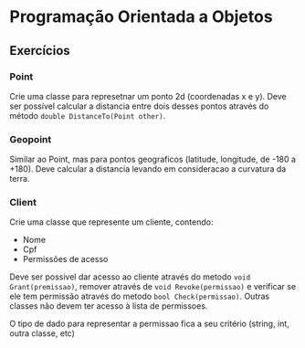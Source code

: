 # Programação Orientada a Objetos

## Exercícios

### Point

Crie uma classe para represetnar um ponto 2d (coordenadas x e y).
Deve ser possível calcular a distancia entre dois desses pontos através do método `double DistanceTo(Point other)`.

### Geopoint

Similar ao Point, mas para pontos geograficos (latitude, longitude, de -180 a +180).
Deve calcular a distancia levando em consideracao a curvatura da terra.

### Client

Crie uma classe que represente um cliente, contendo:
 - Nome
 - Cpf
 - Permissões de acesso

Deve ser possivel dar acesso ao cliente através do metodo `void Grant(premissao)`, remover através de `void Revoke(permissao)` e verificar se ele tem permissão através do metodo `bool Check(permissao)`.
Outras classes não devem ter acesso à lista de permissoes.

O tipo de dado para representar a permissao fica a seu critério (string, int, outra classe, etc)

